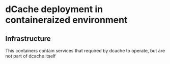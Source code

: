 # dCache deployment in containeraized environment


## Infrastructure

This containers contain services that required by dcache to operate, but are not part of dcache itself

